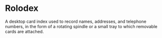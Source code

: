 # Rolodex
A desktop card index used to record names, addresses, and telephone numbers, in the form of a rotating spindle or a small tray to which removable cards are attached.
